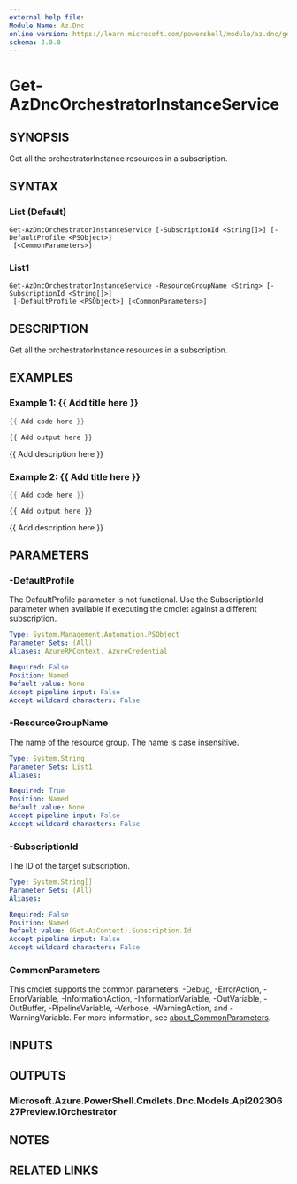 ```yaml
---
external help file:
Module Name: Az.Dnc
online version: https://learn.microsoft.com/powershell/module/az.dnc/get-azdncorchestratorinstanceservice
schema: 2.0.0
---
```


# Get-AzDncOrchestratorInstanceService

## SYNOPSIS
Get all the orchestratorInstance resources in a subscription.

## SYNTAX

### List (Default)
```
Get-AzDncOrchestratorInstanceService [-SubscriptionId <String[]>] [-DefaultProfile <PSObject>]
 [<CommonParameters>]
```

### List1
```
Get-AzDncOrchestratorInstanceService -ResourceGroupName <String> [-SubscriptionId <String[]>]
 [-DefaultProfile <PSObject>] [<CommonParameters>]
```

## DESCRIPTION
Get all the orchestratorInstance resources in a subscription.

## EXAMPLES

### Example 1: {{ Add title here }}
```powershell
{{ Add code here }}
```

```output
{{ Add output here }}
```

{{ Add description here }}

### Example 2: {{ Add title here }}
```powershell
{{ Add code here }}
```

```output
{{ Add output here }}
```

{{ Add description here }}

## PARAMETERS

### -DefaultProfile
The DefaultProfile parameter is not functional.
Use the SubscriptionId parameter when available if executing the cmdlet against a different subscription.

```yaml
Type: System.Management.Automation.PSObject
Parameter Sets: (All)
Aliases: AzureRMContext, AzureCredential

Required: False
Position: Named
Default value: None
Accept pipeline input: False
Accept wildcard characters: False
```

### -ResourceGroupName
The name of the resource group.
The name is case insensitive.

```yaml
Type: System.String
Parameter Sets: List1
Aliases:

Required: True
Position: Named
Default value: None
Accept pipeline input: False
Accept wildcard characters: False
```

### -SubscriptionId
The ID of the target subscription.

```yaml
Type: System.String[]
Parameter Sets: (All)
Aliases:

Required: False
Position: Named
Default value: (Get-AzContext).Subscription.Id
Accept pipeline input: False
Accept wildcard characters: False
```

### CommonParameters
This cmdlet supports the common parameters: -Debug, -ErrorAction, -ErrorVariable, -InformationAction, -InformationVariable, -OutVariable, -OutBuffer, -PipelineVariable, -Verbose, -WarningAction, and -WarningVariable. For more information, see [about_CommonParameters](http://go.microsoft.com/fwlink/?LinkID=113216).

## INPUTS

## OUTPUTS

### Microsoft.Azure.PowerShell.Cmdlets.Dnc.Models.Api20230627Preview.IOrchestrator

## NOTES

## RELATED LINKS

